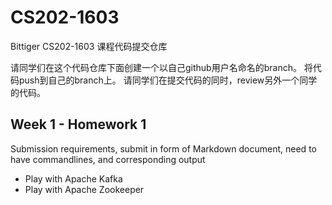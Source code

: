 # CS202-1603

Bittiger CS202-1603 课程代码提交仓库

请同学们在这个代码仓库下面创建一个以自己github用户名命名的branch。 将代码push到自己的branch上。
请同学们在提交代码的同时，review另外一个同学的代码。

## Week 1 - Homework 1
Submission requirements, submit in form of Markdown document, need to have commandlines, and corresponding output
* Play with Apache Kafka
* Play with Apache Zookeeper
